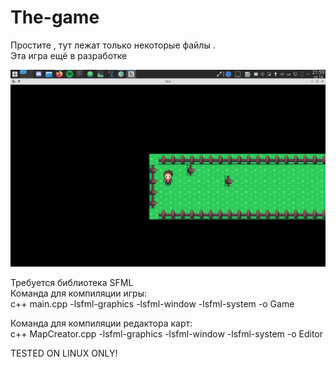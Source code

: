 # The-game
Простите , тут лежат только некоторые файлы .                
Эта игра ещё в разработке
                          
                          
![alt text](https://github.com/Blinc13/The-game/blob/main/Screenshot_20210414_215907.png)
                        
                        
Требуется библиотека SFML                 
Команда для компиляции игры:                                   
c++ main.cpp -lsfml-graphics -lsfml-window -lsfml-system -o Game
                            
                            
Команда для компиляции редактора карт:                                      
c++ MapCreator.cpp -lsfml-graphics -lsfml-window -lsfml-system -o Editor
                
                
                
TESTED ON LINUX ONLY!
